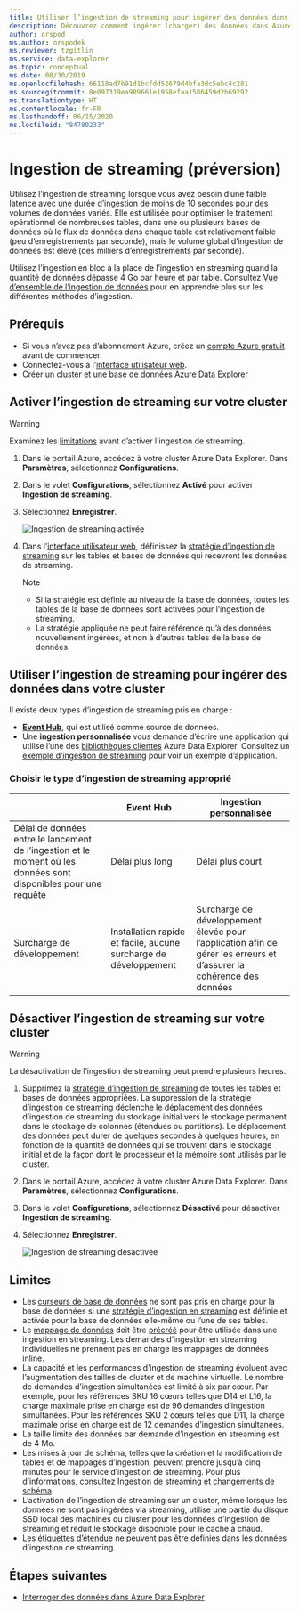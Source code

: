 ```yaml
---
title: Utiliser l’ingestion de streaming pour ingérer des données dans Azure Data Explorer
description: Découvrez comment ingérer (charger) des données dans Azure Data Explorer en utilisant l’ingestion de streaming.
author: orspod
ms.author: orspodek
ms.reviewer: tzgitlin
ms.service: data-explorer
ms.topic: conceptual
ms.date: 08/30/2019
ms.openlocfilehash: 66118ad7b91d1bcfdd52679d4bfa3dc5ebc4c281
ms.sourcegitcommit: 8e097319ea989661e1958efaa1586459d2b69292
ms.translationtype: HT
ms.contentlocale: fr-FR
ms.lasthandoff: 06/15/2020
ms.locfileid: "84780233"
---
```

# <a name="streaming-ingestion-preview"></a>Ingestion de streaming (préversion)

Utilisez l’ingestion de streaming lorsque vous avez besoin d’une faible latence avec une durée d’ingestion de moins de 10 secondes pour des volumes de données variés. Elle est utilisée pour optimiser le traitement opérationnel de nombreuses tables, dans une ou plusieurs bases de données où le flux de données dans chaque table est relativement faible (peu d’enregistrements par seconde), mais le volume global d’ingestion de données est élevé (des milliers d’enregistrements par seconde). 

Utilisez l’ingestion en bloc à la place de l’ingestion en streaming quand la quantité de données dépasse 4 Go par heure et par table. Consultez [Vue d’ensemble de l’ingestion de données](ingest-data-overview.md) pour en apprendre plus sur les différentes méthodes d’ingestion.

## <a name="prerequisites"></a>Prérequis

* Si vous n’avez pas d’abonnement Azure, créez un [compte Azure gratuit](https://azure.microsoft.com/free/) avant de commencer.
* Connectez-vous à l’[interface utilisateur web](https://dataexplorer.azure.com/).
* Créer [un cluster et une base de données Azure Data Explorer](create-cluster-database-portal.md)

## <a name="enable-streaming-ingestion-on-your-cluster"></a>Activer l’ingestion de streaming sur votre cluster

> [!WARNING]
> Examinez les [limitations](#limitations) avant d’activer l’ingestion de streaming.

1. Dans le portail Azure, accédez à votre cluster Azure Data Explorer. Dans **Paramètres**, sélectionnez **Configurations**. 
1. Dans le volet **Configurations**, sélectionnez **Activé** pour activer **Ingestion de streaming**.
1. Sélectionnez **Enregistrer**.
 
    ![Ingestion de streaming activée](media/ingest-data-streaming/streaming-ingestion-on.png)
 
1. Dans l’[interface utilisateur web](https://dataexplorer.azure.com/), définissez la [stratégie d’ingestion de streaming](kusto/management/streamingingestionpolicy.md) sur les tables et bases de données qui recevront les données de streaming. 

    > [!NOTE]
    > * Si la stratégie est définie au niveau de la base de données, toutes les tables de la base de données sont activées pour l’ingestion de streaming.
    > * La stratégie appliquée ne peut faire référence qu’à des données nouvellement ingérées, et non à d’autres tables de la base de données.

## <a name="use-streaming-ingestion-to-ingest-data-to-your-cluster"></a>Utiliser l’ingestion de streaming pour ingérer des données dans votre cluster

Il existe deux types d’ingestion de streaming pris en charge :

* [**Event Hub**](ingest-data-event-hub.md), qui est utilisé comme source de données.
* Une **ingestion personnalisée** vous demande d’écrire une application qui utilise l’une des [bibliothèques clientes](kusto/api/client-libraries.md) Azure Data Explorer. Consultez un [exemple d’ingestion de streaming](https://github.com/Azure/azure-kusto-samples-dotnet/tree/master/client/StreamingIngestionSample) pour voir un exemple d’application.

### <a name="choose-the-appropriate-streaming-ingestion-type"></a>Choisir le type d’ingestion de streaming approprié

|   |Event Hub  |Ingestion personnalisée  |
|---------|---------|---------|
|Délai de données entre le lancement de l’ingestion et le moment où les données sont disponibles pour une requête   |    Délai plus long     |   Délai plus court      |
|Surcharge de développement    |   Installation rapide et facile, aucune surcharge de développement    |   Surcharge de développement élevée pour l’application afin de gérer les erreurs et d’assurer la cohérence des données     |

## <a name="disable-streaming-ingestion-on-your-cluster"></a>Désactiver l’ingestion de streaming sur votre cluster

> [!WARNING]
> La désactivation de l’ingestion de streaming peut prendre plusieurs heures.

1. Supprimez la [stratégie d’ingestion de streaming](kusto/management/streamingingestionpolicy.md) de toutes les tables et bases de données appropriées. La suppression de la stratégie d’ingestion de streaming déclenche le déplacement des données d’ingestion de streaming du stockage initial vers le stockage permanent dans le stockage de colonnes (étendues ou partitions). Le déplacement des données peut durer de quelques secondes à quelques heures, en fonction de la quantité de données qui se trouvent dans le stockage initial et de la façon dont le processeur et la mémoire sont utilisés par le cluster.
1. Dans le portail Azure, accédez à votre cluster Azure Data Explorer. Dans **Paramètres**, sélectionnez **Configurations**.
1. Dans le volet **Configurations**, sélectionnez **Désactivé** pour désactiver **Ingestion de streaming**.
1. Sélectionnez **Enregistrer**.

    ![Ingestion de streaming désactivée](media/ingest-data-streaming/streaming-ingestion-off.png)

## <a name="limitations"></a>Limites

* Les [curseurs de base de données](kusto/management/databasecursor.md) ne sont pas pris en charge pour la base de données si une [stratégie d’ingestion en streaming](kusto/management/streamingingestionpolicy.md) est définie et activée pour la base de données elle-même ou l’une de ses tables.
* Le [mappage de données](kusto/management/mappings.md) doit être [précréé](kusto/management/create-ingestion-mapping-command.md) pour être utilisée dans une ingestion en streaming. Les demandes d’ingestion en streaming individuelles ne prennent pas en charge les mappages de données inline.
* La capacité et les performances d’ingestion de streaming évoluent avec l’augmentation des tailles de cluster et de machine virtuelle. Le nombre de demandes d’ingestion simultanées est limité à six par cœur. Par exemple, pour les références SKU 16 cœurs telles que D14 et L16, la charge maximale prise en charge est de 96 demandes d’ingestion simultanées. Pour les références SKU 2 cœurs telles que D11, la charge maximale prise en charge est de 12 demandes d’ingestion simultanées.
* La taille limite des données par demande d’ingestion en streaming est de 4 Mo.
* Les mises à jour de schéma, telles que la création et la modification de tables et de mappages d’ingestion, peuvent prendre jusqu’à cinq minutes pour le service d’ingestion de streaming. Pour plus d’informations, consultez [Ingestion de streaming et changements de schéma](kusto/management/data-ingestion/streaming-ingestion-schema-changes.md).
* L’activation de l’ingestion de streaming sur un cluster, même lorsque les données ne sont pas ingérées via streaming, utilise une partie du disque SSD local des machines du cluster pour les données d’ingestion de streaming et réduit le stockage disponible pour le cache à chaud.
* Les [étiquettes d’étendue](kusto/management/extents-overview.md#extent-tagging) ne peuvent pas être définies dans les données d’ingestion de streaming.

## <a name="next-steps"></a>Étapes suivantes

* [Interroger des données dans Azure Data Explorer](web-query-data.md)
